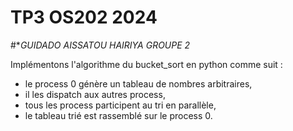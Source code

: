 # **TP3 OS202 2024**

#**GUIDADO AISSATOU HAIRIYA GROUPE 2*

Implémentons l'algorithme du bucket_sort en python comme suit :

* le process 0 génère un tableau de nombres arbitraires,
* il les dispatch aux autres process,
* tous les process participent au tri en parallèle,
* le tableau trié est rassemblé sur le process 0.

